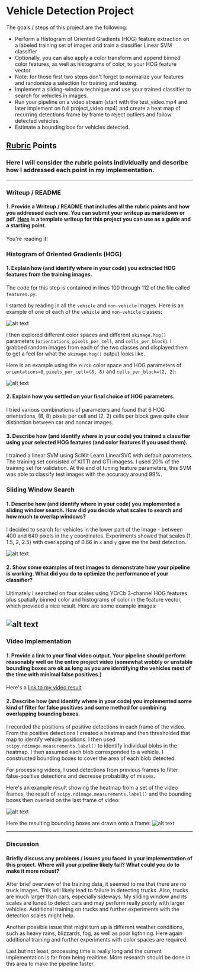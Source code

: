 # **Vehicle Detection Project**

The goals / steps of this project are the following:

* Perform a Histogram of Oriented Gradients (HOG) feature extraction on a labeled training set of images and train a classifier Linear SVM classifier
* Optionally, you can also apply a color transform and append binned color features, as well as histograms of color, to your HOG feature vector. 
* Note: for those first two steps don't forget to normalize your features and randomize a selection for training and testing.
* Implement a sliding-window technique and use your trained classifier to search for vehicles in images.
* Run your pipeline on a video stream (start with the test_video.mp4 and later implement on full project_video.mp4) and create a heat map of recurring detections frame by frame to reject outliers and follow detected vehicles.
* Estimate a bounding box for vehicles detected.

[//]: # (Image References)
[image1]: ./output_images/car_notcar.png
[image2]: ./output_images/HOG_example.png
[image3]: ./output_images/sliding_windows.png
[image4]: ./output_images/sliding_window.png
[image5]: ./output_images/bboxes_heat_labels.png
[image6]: ./output_images/output_bboxes.png
[video1]: ./output.mp4

## [Rubric](https://review.udacity.com/#!/rubrics/513/view) Points
### Here I will consider the rubric points individually and describe how I addressed each point in my implementation.  

---
### Writeup / README

#### 1. Provide a Writeup / README that includes all the rubric points and how you addressed each one.  You can submit your writeup as markdown or pdf.  [Here](https://github.com/udacity/CarND-Vehicle-Detection/blob/master/writeup_template.md) is a template writeup for this project you can use as a guide and a starting point.  

You're reading it!

### Histogram of Oriented Gradients (HOG)

#### 1. Explain how (and identify where in your code) you extracted HOG features from the training images.

The code for this step is contained in lines 100 through 112 of the file called `features.py`.

I started by reading in all the `vehicle` and `non-vehicle` images.  Here is an example of one of each of the `vehicle` and `non-vehicle` classes:

![alt text][image1]

I then explored different color spaces and different `skimage.hog()` parameters (`orientations`, `pixels_per_cell`, and `cells_per_block`).  I grabbed random images from each of the two classes and displayed them to get a feel for what the `skimage.hog()` output looks like.

Here is an example using the `YCrCb` color space and HOG parameters of `orientations=8`, `pixels_per_cell=(8, 8)` and `cells_per_block=(2, 2)`:


![alt text][image2]

#### 2. Explain how you settled on your final choice of HOG parameters.

I tried various combinations of parameters and found that 6 HOG orientations, (8, 8) pixels per cell and (2, 2) cells per block gave quite clear distinction between car and noncar images.

#### 3. Describe how (and identify where in your code) you trained a classifier using your selected HOG features (and color features if you used them).

I trained a linear SVM using SciKit Learn LinearSVC with default parameters. The training set consisted of KITTI and GTI imagess. I used 20% of the training set for validation. At the end of tuning feature parameters, this SVM was able to classify test images with the accuracy around 99%.

### Sliding Window Search

#### 1. Describe how (and identify where in your code) you implemented a sliding window search.  How did you decide what scales to search and how much to overlap windows?

I decided to search for vehicles in the lower part of the image - between 400 and 640 pixels in the `y` coordinates. Experiments showed that scales (1, 1.5, 2, 2.5) with overlapping of 0.66 in `x` and `y` gave me the best detection.

![alt text][image3]

#### 2. Show some examples of test images to demonstrate how your pipeline is working.  What did you do to optimize the performance of your classifier?

Ultimately I searched on four scales using YCrCb 3-channel HOG features plus spatially binned color and histograms of color in the feature vector, which provided a nice result. Here are some example images:

![alt text][image4]
---

### Video Implementation

#### 1. Provide a link to your final video output.  Your pipeline should perform reasonably well on the entire project video (somewhat wobbly or unstable bounding boxes are ok as long as you are identifying the vehicles most of the time with minimal false positives.)
Here's a [link to my video result](./output.mp4)


#### 2. Describe how (and identify where in your code) you implemented some kind of filter for false positives and some method for combining overlapping bounding boxes.

I recorded the positions of positive detections in each frame of the video. From the positive detections I created a heatmap and then thresholded that map to identify vehicle positions. I then used `scipy.ndimage.measurements.label()` to identify individual blobs in the heatmap. I then assumed each blob corresponded to a vehicle. I constructed bounding boxes to cover the area of each blob detected.

For processing videos, I used detections from previous frames to filter false-positive detections and decrease probability of misses.

Here's an example result showing the heatmap from a set of the video frames, the result of `scipy.ndimage.measurements.label()` and the bounding boxes then overlaid on the last frame of video:

![alt text][image5]

Here the resulting bounding boxes are drawn onto a frame:
![alt text][image6]


---

### Discussion

#### Briefly discuss any problems / issues you faced in your implementation of this project.  Where will your pipeline likely fail?  What could you do to make it more robust?

After brief overview of the training data, it seemed to me that there are no truck images. This will likely lead to failure in detecting trucks. Also, trucks are much larger than cars, especially sideways. My sliding window and its scales are tuned to detect cars and may perform really poorly with larger vehicles. Additional training on trucks and further experiments with the detection scales might help.

Another possible issue that might turn up is different weather conditions, such as heavy rains, blizzards, fog, as well as poor ligthning. Here again additional training and further experiments with color spaces are required.

Last but not least, processing time is really long and the current implementation is far from being realtime. More research should be done in this area to make the pipeline faster.